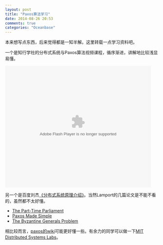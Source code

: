 ```yaml
---
layout: post
title: "Paxos算法学习"
date: 2014-08-26 20:53
comments: true
categories: "Oceanbase"
---
```

  
  本来想写点东西，后来觉得都是一知半解。这里转载一点学习资料吧。

  一个是知行学社的分布式系统与Paxos算法视频课程，循序渐进，讲解地比较浅显易懂。

  <embed src="http://www.tudou.com/v/e8zM8dAL6hM/&bid=05&rpid=51943457&resourceId=51943457_05_05_99/v.swf" type="application/x-shockwave-flash" allowscriptaccess="always" allowfullscreen="true" wmode="opaque" width="480" height="400"></embed>

  另一个是百度刘杰[《分布式系统原理介绍》][1]。当然Lamport的几篇论文是不能不看的，虽然都不太好懂。
  
  - [The Part-Time Parliament][3] 
  - [Paxos Made Simple][2]
  - [The Byzantine Generals Problem][4]

  相比较而言，[paxos的wiki][5]可能更好懂一些。有余力的同学可以做一下[MIT Distributed Systems Labs][6]。


[1]: http://www.valleytalk.org/2012/07/12/%E3%80%8A%E5%88%86%E5%B8%83%E5%BC%8F%E7%B3%BB%E7%BB%9F%E5%8E%9F%E7%90%86%E4%BB%8B%E7%BB%8D%E3%80%8B-%E3%80%82%E7%99%BE%E5%BA%A6-%E3%80%82%E5%88%98%E6%9D%B0/ "《分布式系统原理介绍》"
[2]: http://research.microsoft.com/en-us/um/people/lamport/pubs/paxos-simple.pdf "paxos made simple"
[3]: http://research.microsoft.com/en-us/um/people/lamport/pubs/lamport-paxos.pdf "The Part-Time Parliament"
[4]: https://www.andrew.cmu.edu/course/15-749/READINGS/required/resilience/lamport82.pdf "The Byzantine Generals Problem"
[5]: http://en.wikipedia.org/wiki/Paxos_(computer_science) "Paxos (computer science)"
[6]: http://css.csail.mit.edu/6.824/2014/ "MIT Distributed Systems Labs"